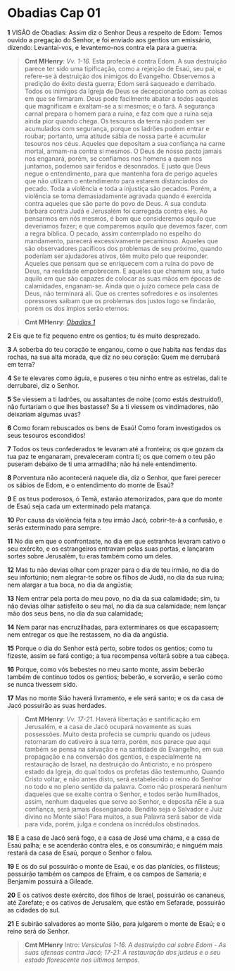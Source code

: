 # Obadias Cap 01

**1** 	VISÃO de Obadias: Assim diz o Senhor Deus a respeito de Edom: Temos ouvido a pregação do Senhor, e foi enviado aos gentios um emissário, dizendo: Levantai-vos, e levantemo-nos contra ela para a guerra.

> **Cmt MHenry**: *Vv. 1-16.* Esta profecia é contra Edom. A sua destruição parece ter sido uma tipificação, como a rejeição de Esaú, seu pai, e refere-se à destruição dos inimigos do Evangelho. Observemos a predição do êxito desta guerra; Edom será saqueado e derribado. Todos os inimigos da Igreja de Deus se decepcionarão com as coisas em que se firmaram. Deus pode facilmente abater a todos aqueles que magnificam e exaltam-se a si mesmos; e o fará. A segurança carnal prepara o homem para a ruína, e faz com que a ruína seja ainda pior quando chega. Os tesouros da terra não podem ser acumulados com segurança, porque os ladrões podem entrar e roubar; portanto, uma atitude sábia de nossa parte é acumular tesouros nos céus. Aqueles que depositam a sua confiança na carne mortal, armam-na contra si mesmos. O Deus de nosso pacto jamais nos enganará, porém, se confiamos nos homens a quem nos juntamos, podemos sair feridos e desonrados. E justo que Deus negue o entendimento, para que mantenha fora de perigo aqueles que não utilizam o entendimento para estarem distanciados do pecado. Toda a violência e toda a injustiça são pecados. Porém, a violência se toma demasiadamente agravada quando é exercida contra aqueles que são parte do povo de Deus. A sua conduta bárbara contra Judá e Jerusalém foi carregada contra eles. Ao pensarmos em nós mesmos, é bom que consideremos aquilo que deveriamos fazer; e que comparemos aquilo que devemos fazer, com a regra bíblica. O pecado, assim contemplado no espelho do mandamento, parecerá excessivamente pecaminoso. Aqueles que são observadores pacíficos dos problemas de seu próximo, quando poderíam ser ajudadores ativos, têm muito pelo que responder. Aqueles que pensam que se enriquecem com a ruína do povo de Deus, na realidade empobrecem. E aqueles que chamam seu, a tudo aquilo em que são capazes de colocar as suas mãos em épocas de calamidades, enganam-se. Ainda que o juízo comece pela casa de Deus, não terminará ali. Que os crentes sofredores e os insolentes opressores saibam que os problemas dos justos logo se findarão, porém os dos ímpios serão eternos.

> **Cmt MHenry**: *[Obadias 1](../31A-Ob/01.md#0)*

**2** 	Eis que te fiz pequeno entre os gentios; tu és muito desprezado.

**3** 	A soberba do teu coração te enganou, como o que habita nas fendas das rochas, na sua alta morada, que diz no seu coração: Quem me derrubará em terra?

**4** 	Se te elevares como águia, e puseres o teu ninho entre as estrelas, dali te derrubarei, diz o Senhor.

**5** 	Se viessem a ti ladrões, ou assaltantes de noite (como estás destruído!), não furtariam o que lhes bastasse? Se a ti viessem os vindimadores, não deixariam algumas uvas?

**6** 	Como foram rebuscados os bens de Esaú! Como foram investigados os seus tesouros escondidos!

**7** 	Todos os teus confederados te levaram até a fronteira; os que gozam da tua paz te enganaram, prevaleceram contra ti; os que comem o teu pão puseram debaixo de ti uma armadilha; não há nele entendimento.

**8** 	Porventura não acontecerá naquele dia, diz o Senhor, que farei perecer os sábios de Edom, e o entendimento do monte de Esaú?

**9** 	E os teus poderosos, ó Temã, estarão atemorizados, para que do monte de Esaú seja cada um exterminado pela matança.

**10** 	Por causa da violência feita a teu irmão Jacó, cobrir-te-á a confusão, e serás exterminado para sempre.

**11** 	No dia em que o confrontaste, no dia em que estranhos levaram cativo o seu exército, e os estrangeiros entravam pelas suas portas, e lançaram sortes sobre Jerusalém, tu eras também como um deles.

**12** 	Mas tu não devias olhar com prazer para o dia de teu irmão, no dia do seu infortúnio; nem alegrar-te sobre os filhos de Judá, no dia da sua ruína; nem alargar a tua boca, no dia da angústia;

**13** 	Nem entrar pela porta do meu povo, no dia da sua calamidade; sim, tu não devias olhar satisfeito o seu mal, no dia da sua calamidade; nem lançar mão dos seus bens, no dia da sua calamidade;

**14** 	Nem parar nas encruzilhadas, para exterminares os que escapassem; nem entregar os que lhe restassem, no dia da angústia.

**15** 	Porque o dia do Senhor está perto, sobre todos os gentios; como tu fizeste, assim se fará contigo; a tua recompensa voltará sobre a tua cabeça.

**16** 	Porque, como vós bebestes no meu santo monte, assim beberão também de contínuo todos os gentios; beberão, e sorverão, e serão como se nunca tivessem sido.

**17** 	Mas no monte Sião haverá livramento, e ele será santo; e os da casa de Jacó possuirão as suas herdades.

> **Cmt MHenry**: *Vv. 17-21.* Haverá libertação e santificação em Jerusalém, e a casa de Jacó ocupará novamente as suas possessões. Muito desta profecia se cumpriu quando os judeus retornaram do cativeiro à sua terra, porém, nos parece que aqui também se pensa na salvação e na santidade do Evangelho, em sua propagação e na conversão dos gentios, e especialmente na restauração de Israel, na destruição do Anticristo, e no próspero estado da Igreja, do qual todos os profetas dão testemunho, Quando Cristo voltar, e não antes disto, será estabelecido o reino do Senhor no todo e no pleno sentido da palavra. Como não prosperará nenhum daqueles que se exalte contra o Senhor, e todos serão humilhados, assim, nenhum daqueles que serve ao Senhor, e deposita nEle a sua confiança, será jamais desenganado. Bendito seja o Salvador e Juiz divino no Monte sião! Para muitos, a sua Palavra será sabor de vida para vida, porém, julga e condena os incrédulos obstinados.

**18** 	E a casa de Jacó será fogo, e a casa de José uma chama, e a casa de Esaú palha; e se acenderão contra eles, e os consumirão; e ninguém mais restará da casa de Esaú, porque o Senhor o falou.

**19** 	E os do sul possuirão o monte de Esaú, e os das planícies, os filisteus; possuirão também os campos de Efraim, e os campos de Samaria; e Benjamim possuirá a Gileade.

**20** 	E os cativos deste exército, dos filhos de Israel, possuirão os cananeus, até Zarefate; e os cativos de Jerusalém, que estão em Sefarade, possuirão as cidades do sul.

**21** 	E subirão salvadores ao monte Sião, para julgarem o monte de Esaú; e o reino será do Senhor.


> **Cmt MHenry** Intro: *Versículos 1-16. A destruição cai sobre Edom - As suas ofensas contra Jacó; 17-21: A restauração dos judeus e o seu estado florescente nos últimos tempos.*